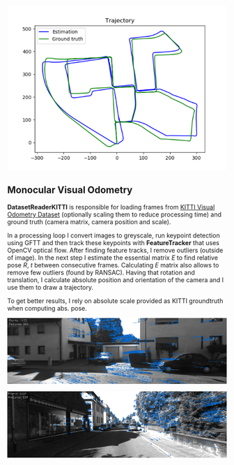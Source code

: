 <p align="center"> <img src="doc/trajectory.png" alt="Trajectory"/> </p>

## Monocular Visual Odometry

**DatasetReaderKITTI** is responsible for loading frames from [KITTI Visual Odometry Dataset](http://www.cvlibs.net/datasets/kitti/eval_odometry.php) (optionally scaling them to reduce processing time) and ground truth (camera matrix, camera position and scale).

In a processing loop I convert images to greyscale, run keypoint detection using GFTT and then track these keypoints with **FeatureTracker** that uses OpenCV optical flow. After finding feature tracks, I remove outliers (outside of image). In the next step I estimate the essential matrix *E* to find relative pose *R*, *t* between consecutive frames. Calculating *E* matrix also allows to remove few outliers (found by RANSAC). Having that rotation and translation, I calculate absolute position and orientation of the camera and I use them to draw a trajectory.

To get better results, I rely on absolute scale provided as KITTI groundtruth when computing abs. pose.

<p align="center"> <img src="doc/tracking_1.png" alt="Tracking 1"/> </p>
<p align="center"> <img src="doc/tracking_2.png" alt="Tracking 2"/> </p>


